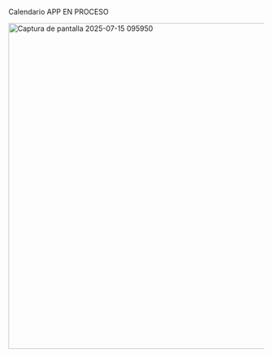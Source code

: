 Calendario APP EN PROCESO

<img width="1365" height="641" alt="Captura de pantalla 2025-07-15 095950" src="https://github.com/user-attachments/assets/85380b41-9e87-4092-8456-27dd220b5d75" />

